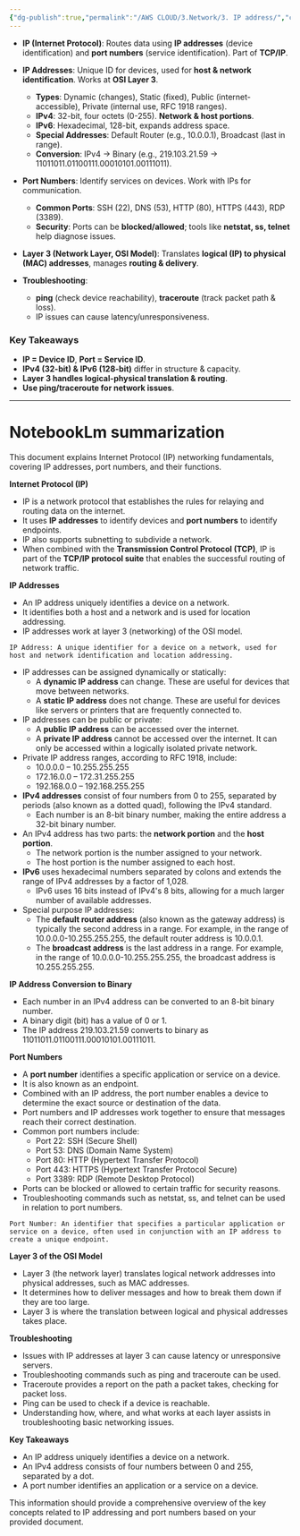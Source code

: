 ```yaml
---
{"dg-publish":true,"permalink":"/AWS CLOUD/3.Network/3. IP address/","created":"2024-12-04T17:51:07.977+05:30"}
---
```



- **IP (Internet Protocol)**: Routes data using **IP addresses** (device identification) and **port numbers** (service identification). Part of **TCP/IP**.
    
- **IP Addresses**: Unique ID for devices, used for **host & network identification**. Works at **OSI Layer 3**.
    
    - **Types**: Dynamic (changes), Static (fixed), Public (internet-accessible), Private (internal use, RFC 1918 ranges).
    - **IPv4**: 32-bit, four octets (0-255). **Network & host portions**.
    - **IPv6**: Hexadecimal, 128-bit, expands address space.
    - **Special Addresses**: Default Router (e.g., 10.0.0.1), Broadcast (last in range).
    - **Conversion**: IPv4 → Binary (e.g., 219.103.21.59 → 11011011.01100111.00010101.00111011).

- **Port Numbers**: Identify services on devices. Work with IPs for communication.
    
    - **Common Ports**: SSH (22), DNS (53), HTTP (80), HTTPS (443), RDP (3389).
    - **Security**: Ports can be **blocked/allowed**; tools like **netstat, ss, telnet** help diagnose issues.
- **Layer 3 (Network Layer, OSI Model)**: Translates **logical (IP) to physical (MAC) addresses**, manages **routing & delivery**.
    
- **Troubleshooting**:
    
    - **ping** (check device reachability), **traceroute** (track packet path & loss).
    - IP issues can cause latency/unresponsiveness.

### **Key Takeaways**

- **IP = Device ID**, **Port = Service ID**.
- **IPv4 (32-bit) & IPv6 (128-bit)** differ in structure & capacity.
- **Layer 3 handles logical-physical translation & routing**.
- **Use ping/traceroute for network issues**.



---
# NotebookLm summarization
This document explains Internet Protocol (IP) networking fundamentals, covering IP addresses, port numbers, and their functions.

**Internet Protocol (IP)**

- IP is a network protocol that establishes the rules for relaying and routing data on the internet.
- It uses **IP addresses** to identify devices and **port numbers** to identify endpoints.
- IP also supports subnetting to subdivide a network.
- When combined with the **Transmission Control Protocol (TCP)**, IP is part of the **TCP/IP protocol suite** that enables the successful routing of network traffic.

**IP Addresses**

- An IP address uniquely identifies a device on a network.
- It identifies both a host and a network and is used for location addressing.
- IP addresses work at layer 3 (networking) of the OSI model.

```
IP Address: A unique identifier for a device on a network, used for host and network identification and location addressing.
```

- IP addresses can be assigned dynamically or statically:
    - A **dynamic IP address** can change. These are useful for devices that move between networks.
    - A **static IP address** does not change. These are useful for devices like servers or printers that are frequently connected to.
- IP addresses can be public or private:
    - A **public IP address** can be accessed over the internet.
    - A **private IP address** cannot be accessed over the internet. It can only be accessed within a logically isolated private network.
- Private IP address ranges, according to RFC 1918, include:
    - 10.0.0.0 – 10.255.255.255
    - 172.16.0.0 – 172.31.255.255
    - 192.168.0.0 – 192.168.255.255
- **IPv4 addresses** consist of four numbers from 0 to 255, separated by periods (also known as a dotted quad), following the IPv4 standard.
    - Each number is an 8-bit binary number, making the entire address a 32-bit binary number.
- An IPv4 address has two parts: the **network portion** and the **host portion**.
    - The network portion is the number assigned to your network.
    - The host portion is the number assigned to each host.
- **IPv6** uses hexadecimal numbers separated by colons and extends the range of IPv4 addresses by a factor of 1,028.
    - IPv6 uses 16 bits instead of IPv4's 8 bits, allowing for a much larger number of available addresses.
- Special purpose IP addresses:
    - The **default router address** (also known as the gateway address) is typically the second address in a range. For example, in the range of 10.0.0.0-10.255.255.255, the default router address is 10.0.0.1.
    - The **broadcast address** is the last address in a range. For example, in the range of 10.0.0.0-10.255.255.255, the broadcast address is 10.255.255.255.

**IP Address Conversion to Binary**

- Each number in an IPv4 address can be converted to an 8-bit binary number.
- A binary digit (bit) has a value of 0 or 1.
- The IP address 219.103.21.59 converts to binary as 11011011.01100111.00010101.00111011.

**Port Numbers**

- A **port number** identifies a specific application or service on a device.
- It is also known as an endpoint.
- Combined with an IP address, the port number enables a device to determine the exact source or destination of the data.
- Port numbers and IP addresses work together to ensure that messages reach their correct destination.
- Common port numbers include:
    - Port 22: SSH (Secure Shell)
    - Port 53: DNS (Domain Name System)
    - Port 80: HTTP (Hypertext Transfer Protocol)
    - Port 443: HTTPS (Hypertext Transfer Protocol Secure)
    - Port 3389: RDP (Remote Desktop Protocol)
- Ports can be blocked or allowed to certain traffic for security reasons.
- Troubleshooting commands such as netstat, ss, and telnet can be used in relation to port numbers.

```
Port Number: An identifier that specifies a particular application or service on a device, often used in conjunction with an IP address to create a unique endpoint.
```

**Layer 3 of the OSI Model**

- Layer 3 (the network layer) translates logical network addresses into physical addresses, such as MAC addresses.
- It determines how to deliver messages and how to break them down if they are too large.
- Layer 3 is where the translation between logical and physical addresses takes place.

**Troubleshooting**

- Issues with IP addresses at layer 3 can cause latency or unresponsive servers.
- Troubleshooting commands such as ping and traceroute can be used.
- Traceroute provides a report on the path a packet takes, checking for packet loss.
- Ping can be used to check if a device is reachable.
- Understanding how, where, and what works at each layer assists in troubleshooting basic networking issues.

**Key Takeaways**

- An IP address uniquely identifies a device on a network.
- An IPv4 address consists of four numbers between 0 and 255, separated by a dot.
- A port number identifies an application or a service on a device.

This information should provide a comprehensive overview of the key concepts related to IP addressing and port numbers based on your provided document.